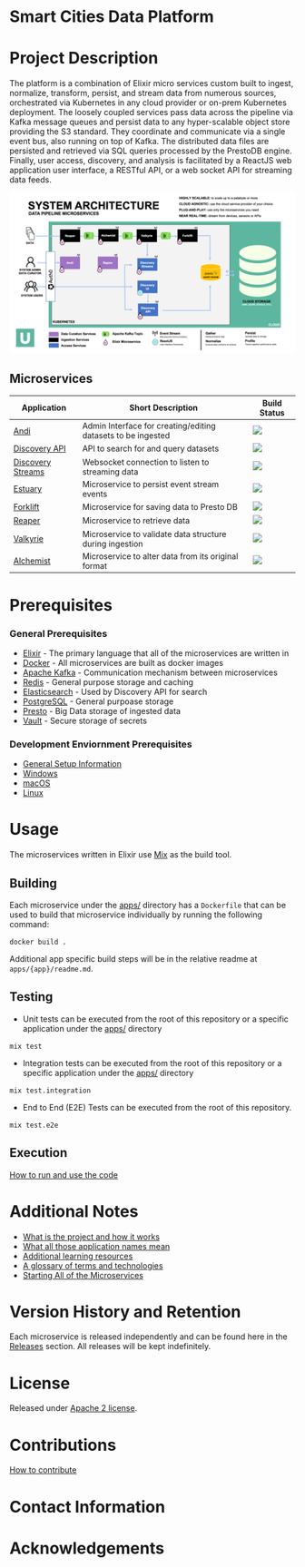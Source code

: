 # Smart Cities Data Platform

# Project Description
The platform is a combination of Elixir micro services custom built to ingest, normalize, transform,
persist, and stream data from numerous sources, orchestrated via Kubernetes in any cloud provider or
on-prem Kubernetes deployment. The loosely coupled services pass data across the pipeline via Kafka
message queues and persist data to any hyper-scalable object store providing the S3 standard. They
coordinate and communicate via a single event bus, also running on top of Kafka. The distributed data
files are persisted and retrieved via SQL queries processed by the PrestoDB engine.
Finally, user access, discovery, and analysis is facilitated by a ReactJS web application user interface,
a RESTful API, or a web socket API for streaming data feeds.

![scdp architecture diagram](./scdp_arch.png?raw=true "scdp architecture")

## Microservices
| Application       | Short Description | Build Status |
| ----------------- | ----------------- | ------------ |
| [Andi](https://github.com/UrbanOS-Public/smartcitiesdata/blob/master/apps/andi/README.md)                             | Admin Interface for creating/editing datasets to be ingested  | ![](https://github.com/UrbanOS-Public/smartcitiesdata/actions/workflows/andi.yml/badge.svg)  |
| [Discovery API](https://github.com/UrbanOS-Public/smartcitiesdata/blob/master/apps/discovery_api/README.md)           | API to search for and query datasets                          | ![](https://github.com/UrbanOS-Public/smartcitiesdata/actions/workflows/discovery_api.yml/badge.svg) |
| [Discovery Streams](https://github.com/UrbanOS-Public/smartcitiesdata/blob/master/apps/discovery_streams/README.md)   | Websocket connection to listen to streaming data              | ![](https://github.com/UrbanOS-Public/smartcitiesdata/actions/workflows/discovery_streams.yml/badge.svg)  |
| [Estuary](https://github.com/UrbanOS-Public/smartcitiesdata/blob/master/apps/estuary/README.md)                       | Microservice to persist event stream events                   | ![](https://github.com/UrbanOS-Public/smartcitiesdata/actions/workflows/estuary.yml/badge.svg)  |
| [Forklift](https://github.com/UrbanOS-Public/smartcitiesdata/blob/master/apps/forklift/README.md)                     | Microservice for saving data to Presto DB                     | ![](https://github.com/UrbanOS-Public/smartcitiesdata/actions/workflows/forklift.yml/badge.svg)  |
| [Reaper](https://github.com/UrbanOS-Public/smartcitiesdata/blob/master/apps/reaper/README.md)                         | Microservice to retrieve data                                 | ![](https://github.com/UrbanOS-Public/smartcitiesdata/actions/workflows/reaper.yml/badge.svg)  |
| [Valkyrie](https://github.com/UrbanOS-Public/smartcitiesdata/blob/master/apps/valkyrie/README.md)                     | Microservice to validate data structure during ingestion      | ![](https://github.com/UrbanOS-Public/smartcitiesdata/actions/workflows/valkyrie.yml/badge.svg)  |
| [Alchemist](https://github.com/UrbanOS-Public/smartcitiesdata/blob/master/apps/alchemist/README.md)                   | Microservice to alter data from its original format           | ![](https://github.com/UrbanOS-Public/smartcitiesdata/actions/workflows/alchemist.yml/badge.svg)  |

# Prerequisites
### General Prerequisites
* [Elixir](https://elixir-lang.org/) - The primary language that all of the microservices are written in
* [Docker](https://www.docker.com/) - All microservices are built as docker images
* [Apache Kafka](https://kafka.apache.org/) -  Communication mechanism between microservices
* [Redis](https://redis.io/) - General purpose storage and caching
* [Elasticsearch](https://www.elastic.co/) - Used by Discovery API for search
* [PostgreSQL](https://www.postgresql.org/) - General purpoase storage
* [Presto](https://prestodb.io/) - Big Data storage of ingested data
* [Vault](https://www.vaultproject.io/) - Secure storage of secrets

### Development Enviornment Prerequisites
* [General Setup Information](https://github.com/UrbanOS-Public/smartcitiesdata/wiki/Setup)
* [Windows](https://github.com/UrbanOS-Public/smartcitiesdata/wiki/Windows-Setup)
* [macOS](https://github.com/UrbanOS-Public/smartcitiesdata/wiki/macOS-Setup)
* [Linux](https://github.com/UrbanOS-Public/smartcitiesdata/wiki/Linux-Setup)


# Usage
The microservices written in Elixir use [Mix](https://elixir-lang.org/getting-started/mix-otp/introduction-to-mix.html) as the build tool.
## Building
Each microservice under the [apps/](https://github.com/UrbanOS-Public/smartcitiesdata/tree/master/apps) directory has a `Dockerfile` that can be used to build that microservice individually by running the following command:
```
docker build .
```

Additional app specific build steps will be in the relative readme at `apps/{app}/readme.md`.

## Testing
* Unit tests can be executed from the root of this repository or a specific application under the [apps/](https://github.com/UrbanOS-Public/smartcitiesdata/tree/master/apps) directory
```
mix test
```
* Integration tests can be executed from the root of this repository or a specific application under the [apps/](https://github.com/UrbanOS-Public/smartcitiesdata/tree/master/apps) directory
```
mix test.integration
```
* End to End (E2E) Tests can be executed from the root of this repository.
```
mix test.e2e
```
## Execution
[How to run and use the code](https://github.com/UrbanOS-Public/smartcitiesdata/wiki/Run)

# Additional Notes
* [What is the project and how it works](https://github.com/UrbanOS-Public/smartcitiesdata/wiki/The-What)
* [What all those application names mean](https://github.com/UrbanOS-Public/smartcitiesdata/wiki/Names)
* [Additional learning resources](https://github.com/UrbanOS-Public/smartcitiesdata/wiki/Resources)
* [A glossary of terms and technologies](https://github.com/UrbanOS-Public/smartcitiesdata/wiki/Glossary)
* [Starting All of the Microservices](https://github.com/UrbanOS-Public/smartcitiesdata/wiki/Run)
# Version History and Retention
Each microservice is released independently and can be found here in the [Releases](https://github.com/UrbanOS-Public/smartcitiesdata/releases) section.  All releases will be kept indefinitely.
# License
Released under [Apache 2 license](https://github.com/UrbanOS-Public/smartcitiesdata/blob/master/LICENSE).
# Contributions
[How to contribute](https://github.com/UrbanOS-Public/smartcitiesdata/wiki/Contribute)
# Contact Information
# Acknowledgements
